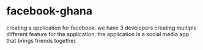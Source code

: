 # facebook-ghana
creating a application for facebook. we have 3 developers creating multiple different feature for the application. the application is a social media app that brings friends together.
